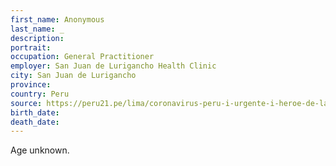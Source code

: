 ```yaml
---
first_name: Anonymous
last_name: _
description: 
portrait: 
occupation: General Practitioner
employer: San Juan de Lurigancho Health Clinic
city: San Juan de Lurigancho
province: 
country: Peru
source: https://peru21.pe/lima/coronavirus-peru-i-urgente-i-heroe-de-la-salud-medico-muere-por-coronavirus-en-san-juan-de-lurigancho-noticia/
birth_date: 
death_date: 
---
```


Age unknown.